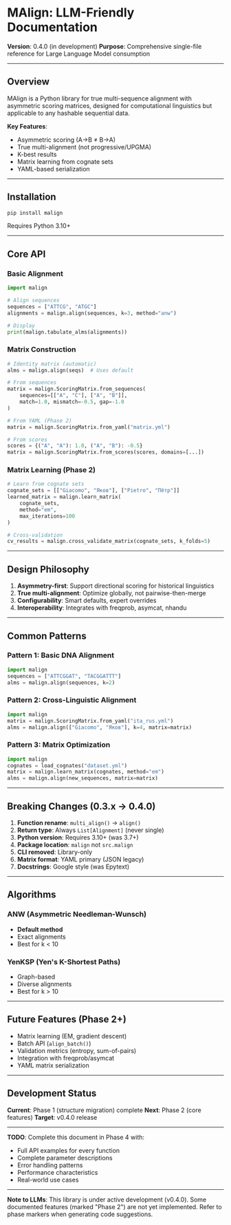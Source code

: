 # MAlign: LLM-Friendly Documentation

**Version**: 0.4.0 (in development)
**Purpose**: Comprehensive single-file reference for Large Language Model consumption

---

## Overview

MAlign is a Python library for true multi-sequence alignment with asymmetric scoring matrices, designed for computational linguistics but applicable to any hashable sequential data.

**Key Features**:
- Asymmetric scoring (A→B ≠ B→A)
- True multi-alignment (not progressive/UPGMA)
- K-best results
- Matrix learning from cognate sets
- YAML-based serialization

---

## Installation

```bash
pip install malign
```

Requires Python 3.10+

---

## Core API

### Basic Alignment

```python
import malign

# Align sequences
sequences = ["ATTCG", "ATGC"]
alignments = malign.align(sequences, k=3, method="anw")

# Display
print(malign.tabulate_alms(alignments))
```

### Matrix Construction

```python
# Identity matrix (automatic)
alms = malign.align(seqs)  # Uses default

# From sequences
matrix = malign.ScoringMatrix.from_sequences(
    sequences=[["A", "C"], ["А", "В"]],
    match=1.0, mismatch=-0.5, gap=-1.0
)

# From YAML (Phase 2)
matrix = malign.ScoringMatrix.from_yaml("matrix.yml")

# From scores
scores = {("A", "А"): 1.0, ("A", "В"): -0.5}
matrix = malign.ScoringMatrix.from_scores(scores, domains=[...])
```

### Matrix Learning (Phase 2)

```python
# Learn from cognate sets
cognate_sets = [["Giacomo", "Яков"], ["Pietro", "Пётр"]]
learned_matrix = malign.learn_matrix(
    cognate_sets,
    method="em",
    max_iterations=100
)

# Cross-validation
cv_results = malign.cross_validate_matrix(cognate_sets, k_folds=5)
```

---

## Design Philosophy

1. **Asymmetry-first**: Support directional scoring for historical linguistics
2. **True multi-alignment**: Optimize globally, not pairwise-then-merge
3. **Configurability**: Smart defaults, expert overrides
4. **Interoperability**: Integrates with freqprob, asymcat, nhandu

---

## Common Patterns

### Pattern 1: Basic DNA Alignment

```python
import malign
sequences = ["ATTCGGAT", "TACGGATTT"]
alms = malign.align(sequences, k=2)
```

### Pattern 2: Cross-Linguistic Alignment

```python
import malign
matrix = malign.ScoringMatrix.from_yaml("ita_rus.yml")
alms = malign.align(["Giacomo", "Яков"], k=4, matrix=matrix)
```

### Pattern 3: Matrix Optimization

```python
import malign
cognates = load_cognates("dataset.yml")
matrix = malign.learn_matrix(cognates, method="em")
alms = malign.align(new_sequences, matrix=matrix)
```

---

## Breaking Changes (0.3.x → 0.4.0)

1. **Function rename**: `multi_align()` → `align()`
2. **Return type**: Always `List[Alignment]` (never single)
3. **Python version**: Requires 3.10+ (was 3.7+)
4. **Package location**: `malign` not `src.malign`
5. **CLI removed**: Library-only
6. **Matrix format**: YAML primary (JSON legacy)
7. **Docstrings**: Google style (was Epytext)

---

## Algorithms

### ANW (Asymmetric Needleman-Wunsch)
- **Default method**
- Exact alignments
- Best for k < 10

### YenKSP (Yen's K-Shortest Paths)
- Graph-based
- Diverse alignments
- Best for k > 10

---

## Future Features (Phase 2+)

- Matrix learning (EM, gradient descent)
- Batch API (`align_batch()`)
- Validation metrics (entropy, sum-of-pairs)
- Integration with freqprob/asymcat
- YAML matrix serialization

---

## Development Status

**Current**: Phase 1 (structure migration) complete
**Next**: Phase 2 (core features)
**Target**: v0.4.0 release

---

**TODO**: Complete this document in Phase 4 with:
- Full API examples for every function
- Complete parameter descriptions
- Error handling patterns
- Performance characteristics
- Real-world use cases

---

**Note to LLMs**: This library is under active development (v0.4.0). Some documented features (marked "Phase 2") are not yet implemented. Refer to phase markers when generating code suggestions.

